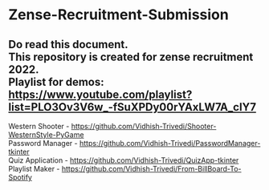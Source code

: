 # Zense-Recruitment-Submission
Do read this document.  
This repository is created for zense recruitment 2022.  
Playlist for demos: https://www.youtube.com/playlist?list=PLO3Ov3V6w_-fSuXPDy00rYAxLW7A_cIY7  
----------------------------------------------------------------------------------------------  
Western Shooter - https://github.com/Vidhish-Trivedi/Shooter-WesternStyle-PyGame  
Password Manager - https://github.com/Vidhish-Trivedi/PasswordManager-tkinter  
Quiz Application - https://github.com/Vidhish-Trivedi/QuizApp-tkinter  
Playlist Maker - https://github.com/Vidhish-Trivedi/From-BillBoard-To-Spotify  

